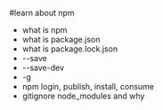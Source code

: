 #learn about npm
- what is npm
- what is package.json
- what is package.lock.json
- --save
- --save-dev
- -g
- npm login, publish, install, consume
- gitignore node_modules and why
